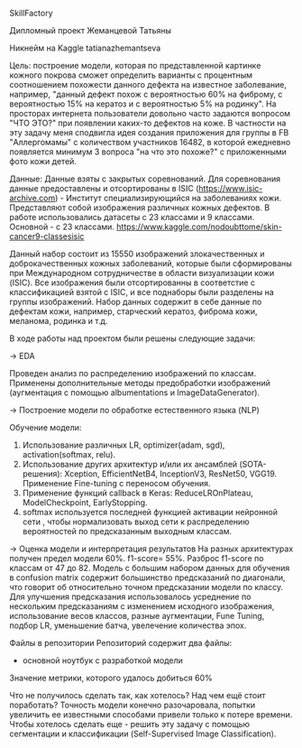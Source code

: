 SkillFactory

Дипломный проект Жеманцевой Татьяны

Никнейм на Kaggle tatianazhemantseva

Цель:
построение модели, которая по представленной картинке кожного покрова сможет определить варианты с процентным соотношением похожести данного дефекта на известное заболевание, например, "данный дефект похож с вероятностью 60% на фиброму, с вероятностью 15% на кератоз и с вероятностью 5% на родинку".
На просторах интернета пользователи довольно часто задаются вопросом "ЧТО ЭТО?" при появлении каких-то дефектов на коже. В частности на эту задачу меня сподвигла идея создания приложения для группы в FB "Аллергомамы" с количеством участников 16482, в которой ежедневно появляется минимум 3 вопроса "на что это похоже?" с приложенными фото кожи детей. 

Данные:
Данные взяты с закрытых соревнований. Для соревнования данные предоставлены и отсортированы в ISIC (https://www.isic-archive.com) - Институт специализирующийся на заболеваниях кожи. Представляют собой изображения различных кожных дефектов. В работе использовались датасеты с 23 классами и 9 классами. Основной - с 23 классами.
https://www.kaggle.com/nodoubttome/skin-cancer9-classesisic

Данный набор состоит из 15550 изображений злокачественных и доброкачественных кожных заболеваний, которые были сформированы при Международном сотрудничестве в области визуализации кожи (ISIC). Все изображения были отсортированны в соответстие с классификацией взятой с ISIC, и все поднаборы были разделены на группы изображений.
Набор данных содержит в себе данные по дефектам кожи, например, старческий кератоз, фиброма кожи, меланома, родинка и т.д.

В ходе работы над проектом были решены следующие задачи:

→ EDA

Проведен анализ по распределению изображений по классам.
Применены дополнительные методы предобработки изображений (аугментация с помощью albumentations и ImageDataGenerator).

→ Построение модели по обработке естественного языка (NLP)

Обучение модели: 
1. Использование различных LR, optimizer(adam, sgd), activation(softmax, relu). 
2. Использование других архитектур и/или их ансамблей (SOTA-решения): Xception, EfficientNetB4, InceptionV3, ResNet50, VGG19. Применение Fine-tuning c переносом обучения. 
3. Применение функций callback в Keras: ReduceLROnPlateau, ModelCheckpoint, EarlyStopping.
4. softmax используется последней функцией активации нейронной сети , чтобы нормализовать выход сети к распределению вероятностей по предсказанным выходным классам.

→ Оценка модели и интерпретация результатов
На разных архитектурах получен предел модели 60%. f1-score= 55%. Разброс f1-score по классам от 47 до 82.
Модель с большим набором данных для обучения в confusion matrix содержит большинство предсказаний по диагонали, что говорит об относительно точном предсказании модели по классу.
Для улучшения предсказания использовалось усреднение по нескольким предсказаниям с изменением исходного изображения, использование весов классов, разные аугментации, Fune Tuning, подбор LR, уменьшение батча, увелечение количества эпох.

Файлы в репозитории Репозиторий содержит два файлы:
- основной ноутбук с разработкой модели

Значение метрики, которого удалось добиться 60%

Что не получилось сделать так, как хотелось? Над чем ещё стоит поработать?
Точность модели конечно разочаровала, попытки увеличить ее известными способами привели только к потере времени.
Чтобы хотелось сделать еще - решить эту задачу с помощью сегментации и классификации (Self-Supervised Image Classification).
